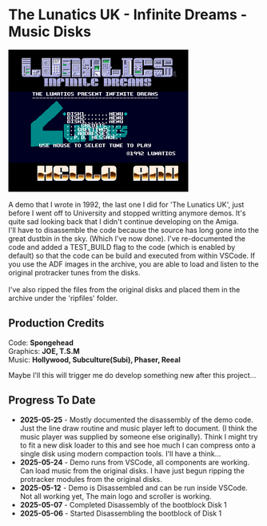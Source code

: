# The Lunatics UK - Infinite Dreams - Music Disks

![InfiniteDreams](/images/InfiniteDreamsScreen.png)

A demo that I wrote in 1992, the last one I did for 'The Lunatics UK', just before I went off to University and stopped writting anymore demos. It's quite sad looking back that I didn't continue developing on the Amiga.
<br/>
I'll have to disassemble the code because the source has long gone into the great dustbin in the sky. (Which I've now done).
I've re-documented the code and added a TEST_BUILD flag to the code (which is enabled by default) so that the code can be build and executed from within VSCode. 
If you use the ADF images in the archive, you are able to load and listen to the original protracker tunes from the disks.
<br/><br/>
I've also ripped the files from the original disks and placed them in the archive under the  'ripfiles' folder.
<br/>

## Production Credits
Code: **Spongehead**<br/>
Graphics: **JOE, T.S.M**<br/>
Music: **Hollywood, Subculture(Subi), Phaser, Reeal**<br/>

Maybe I'll this will trigger me do develop something new after this project...

## Progress To Date
- **2025-05-25** - Mostly documented the disassembly of the demo code. Just the line draw routine and music player left to document. (I think the music player was supplied by someone else originally).  Think I might try to fit a new disk loader to this and see hoe much I can compress onto a single disk using modern compaction tools. I'll have a think...
- **2025-05-24** - Demo runs from VSCode, all components are working. Can load music from the original disks. I have just begun ripping the protracker modules from the original disks.
- **2025-05-12** - Demo is Disassembled and can be run inside VSCode. Not all working yet, The main logo and scroller is working. 
- **2025-05-07** - Completed Disassembly of the bootblock Disk 1
- **2025-05-06** - Started Disassembling the bootblock of Disk 1

